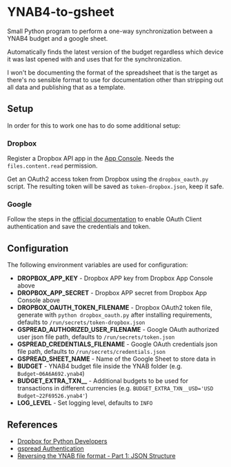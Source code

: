 # YNAB4-to-gsheet

Small Python program to perform a one-way synchronization between a YNAB4 budget and a google sheet.

Automatically finds the latest version of the budget regardless which device it was last opened with and uses that for the synchronization.

I won't be documenting the format of the spreadsheet that is the target as there's no sensible format to use for documentation other than stripping out all data and publishing that as a template.

## Setup

In order for this to work one has to do some additional setup:

### Dropbox

Register a Dropbox API app in the [App Console](https://www.dropbox.com/developers/apps). Needs the `files.content.read` permission.

Get an OAuth2 access token from Dropbox using the `dropbox_oauth.py` script. The resulting token will be saved as `token-dropbox.json`, keep it safe.

### Google

Follow the steps in the [official documentation](https://docs.gspread.org/en/latest/oauth2.html#for-end-users-using-oauth-client-id) to enable OAuth Client authentication and save the credentials and token.

## Configuration

The following environment variables are used for configuration:

* **DROPBOX_APP_KEY** - Dropbox APP key from Dropbox App Console above
* **DROPBOX_APP_SECRET** - Dropbox APP secret from Dropbox App Console above
* **DROPBOX_OAUTH_TOKEN_FILENAME** - Dropbox OAuth2 token file, generate with `python dropbox_oauth.py` after installing requirements, defaults to `/run/secrets/token-dropbox.json`
* **GSPREAD_AUTHORIZED_USER_FILENAME** - Google OAuth authorized user json file path, defaults to `/run/secrets/token.json`
* **GSPREAD_CREDENTIALS_FILENAME** - Google OAuth credentials json file path, defaults to `/run/secrets/credentials.json`
* **GSPREAD_SHEET_NAME** - Name of the Google Sheet to store data in
* **BUDGET** - YNAB4 budget file inside the YNAB folder (e.g. `Budget~06A6A692.ynab4`)
* **BUDGET_EXTRA_TXN__<CUR>** - Additional budgets to be used for transactions in different currencies (e.g. `BUDGET_EXTRA_TXN__USD='USD Budget~22F69526.ynab4'`)
* **LOG_LEVEL** - Set logging level, defaults to `INFO`

## References

* [Dropbox for Python Developers](https://www.dropbox.com/developers/documentation/python#tutorial)
* [gspread Authentication](https://docs.gspread.org/en/latest/oauth2.html)
* [Reversing the YNAB file format - Part 1: JSON Structure](https://jack.codes/projects/2016/09/13/reversing-the-ynab-file-format-part-1/)
